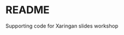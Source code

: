 
<!-- README.md is generated from README.Rmd. Please edit that file -->

# README

<!-- badges: start -->
<!-- badges: end -->

Supporting code for Xaringan slides workshop
